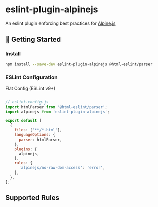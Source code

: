 # eslint-plugin-alpinejs

An eslint plugin enforcing best practices for [Alpine.js](https://alpinejs.dev/)


## 🚀 Getting Started

### Install

```bash
npm install --save-dev eslint-plugin-alpinejs @html-eslint/parser
```

### ESLint Configuration
Flat Config (ESLint v9+)

```js

// eslint.config.js
import htmlParser from '@html-eslint/parser';
import alpinejs from 'eslint-plugin-alpinejs';

export default [
  {
    files: ['**/*.html'],
    languageOptions: {
      parser: htmlParser,
    },
    plugins: {
      alpinejs,
    },
    rules: {
      'alpinejs/no-raw-dom-access': 'error',
    },
  },
];

```

## Supported Rules

